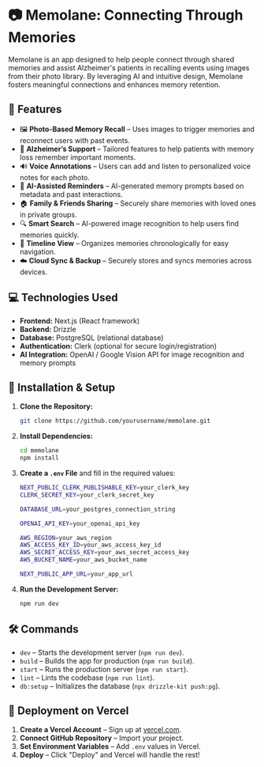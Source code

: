 # 📷 Memolane: Connecting Through Memories

Memolane is an app designed to help people connect through shared memories and assist Alzheimer's patients in recalling events using images from their photo library. By leveraging AI and intuitive design, Memolane fosters meaningful connections and enhances memory retention.

## 🌟 Features

- 🖼️ **Photo-Based Memory Recall** – Uses images to trigger memories and reconnect users with past events.
- 🧠 **Alzheimer’s Support** – Tailored features to help patients with memory loss remember important moments.
- 🔊 **Voice Annotations** – Users can add and listen to personalized voice notes for each photo.
- 🤖 **AI-Assisted Reminders** – AI-generated memory prompts based on metadata and past interactions.
- 🏠 **Family & Friends Sharing** – Securely share memories with loved ones in private groups.
- 🔍 **Smart Search** – AI-powered image recognition to help users find memories quickly.
- 📅 **Timeline View** – Organizes memories chronologically for easy navigation.
- ☁️ **Cloud Sync & Backup** – Securely stores and syncs memories across devices.

## 💻 Technologies Used

- **Frontend:** Next.js (React framework)
- **Backend:** Drizzle
- **Database:** PostgreSQL (relational database)
- **Authentication:** Clerk (optional for secure login/registration)
- **AI Integration:** OpenAI / Google Vision API for image recognition and memory prompts

## 🚀 Installation & Setup

1. **Clone the Repository:**
   ```bash
   git clone https://github.com/yourusername/memolane.git
   ```
2. **Install Dependencies:**
   ```bash
   cd memolane
   npm install
   ```
3. **Create a `.env` File** and fill in the required values:

   ```bash
   NEXT_PUBLIC_CLERK_PUBLISHABLE_KEY=your_clerk_key
   CLERK_SECRET_KEY=your_clerk_secret_key

   DATABASE_URL=your_postgres_connection_string

   OPENAI_API_KEY=your_openai_api_key

   AWS_REGION=your_aws_region
   AWS_ACCESS_KEY_ID=your_aws_access_key_id
   AWS_SECRET_ACCESS_KEY=your_aws_secret_access_key
   AWS_BUCKET_NAME=your_aws_bucket_name

   NEXT_PUBLIC_APP_URL=your_app_url
   ```

4. **Run the Development Server:**
   ```bash
   npm run dev
   ```

## 🛠️ Commands

- `dev` – Starts the development server (`npm run dev`).
- `build` – Builds the app for production (`npm run build`).
- `start` – Runs the production server (`npm run start`).
- `lint` – Lints the codebase (`npm run lint`).
- `db:setup` – Initializes the database (`npx drizzle-kit push:pg`).

## 🚀 Deployment on Vercel

1. **Create a Vercel Account** – Sign up at [vercel.com](https://vercel.com/).
2. **Connect GitHub Repository** – Import your project.
3. **Set Environment Variables** – Add `.env` values in Vercel.
4. **Deploy** – Click "Deploy" and Vercel will handle the rest!
